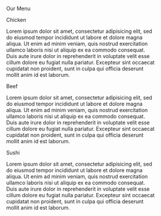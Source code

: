 <html>
<head>
    <meta charset="utf-8">
    <meta name="viewport" content="width=device-width, initial-scale=1">
    <title>MENU</title>
    <style>
      *{
        box-sizing: border-box;
      }
  
  @media (min-width:992px){
      .col-lg-4{
        float:left;
        border: 1px solid black;
        background-color: grey;
        width:30%;
        margin:15px;
      }
  }

  @media (min-width:768px) and (max-width:991px){
      .col-md-6{
        float:left;
        border: 1px solid black;
        background-color: grey;
        width:48%;
        margin: 5px;
      }
      .col-md-12{
        float:left;
        border: 1px solid black;
        background-color: grey;
        width:97%;
        margin:10px;
      }
  }
  
  @media (max-width:767px){
      .col-sm-12{
        float:left;
        border: 1px solid black;
        background-color: grey;
        width:100%;
        margin:10px;
      }
  }
  
  .row{
    margin:20px;
  }
  
  p{
    font-weight: bold;
  }
  
  .row p{
    border-left: 2px solid black;
    border-bottom: 2px solid black;
    border-top: 2px solid black;
    border-right: 2px solid black;
    padding: 5px 10px;
    width: 100px;
    text-align: center;
    margin-top: 0;
    margin-right: 0;
    margin-left: auto;
    font-size: 20px;
  }
  
  #desc{
    margin: 10px;
    font-family: "Times New Roman";
  }
  
  #menu{
    text-align: center;
    font-family: "Georgia";
    font-size: 25px;
    padding: 15px;
  }
  
  #chicken{
    background-color: Red;
  }
  
  #beef{
    background-color: Pink;
    color:white;
  }
  
  #sushi{
    background-color: Yellow;
  }
</style>
  </head>
  <body>
    <div class="container">
      <p id="menu">Our Menu</p>
      <div class="row">
        <div class="col-lg-4 col-md-6 col-sm-12">
          <p id="chicken">Chicken</p>
          <div id="desc">
            Lorem ipsum dolor sit amet, consectetur adipisicing elit,
            sed do eiusmod tempor incididunt ut labore et dolore magna aliqua.
            Ut enim ad minim veniam, quis nostrud exercitation ullamco laboris
            nisi ut aliquip ex ea commodo consequat. Duis aute irure dolor in
            reprehenderit in voluptate velit esse cillum dolore eu fugiat nulla pariatur.
            Excepteur sint occaecat cupidatat non proident, sunt in culpa
            qui officia deserunt mollit anim id est laborum.
          </div>
        </div>
      </div>
      <div class="row">
        <div class="col-lg-4 col-md-6 col-sm-12">
          <p id="beef">Beef</p>
          <div id="desc">
            Lorem ipsum dolor sit amet, consectetur adipisicing elit,
            sed do eiusmod tempor incididunt ut labore et dolore magna aliqua.
            Ut enim ad minim veniam, quis nostrud exercitation ullamco laboris
            nisi ut aliquip ex ea commodo consequat. Duis aute irure dolor in
            reprehenderit in voluptate velit esse cillum dolore eu fugiat nulla pariatur.
            Excepteur sint occaecat cupidatat non proident, sunt in culpa
            qui officia deserunt mollit anim id est laborum.
          </div>
        </div>
      </div>
      <div class="row">
        <div class="col-lg-4 col-md-12 col-sm-12">
          <p id="sushi">Sushi</p>
          <div id="desc">
            Lorem ipsum dolor sit amet, consectetur adipisicing elit,
            sed do eiusmod tempor incididunt ut labore et dolore magna aliqua.
            Ut enim ad minim veniam, quis nostrud exercitation ullamco laboris
            nisi ut aliquip ex ea commodo consequat. Duis aute irure dolor in
            reprehenderit in voluptate velit esse cillum dolore eu fugiat nulla pariatur.
            Excepteur sint occaecat cupidatat non proident, sunt in culpa
            qui officia deserunt mollit anim id est laborum.
          </div>
        </div>
      </div>
    </div>
  

</body>
</html>
